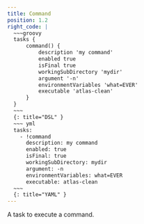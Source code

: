```yaml
---
title: Command
position: 1.2
right_code: |
  ~~~groovy
  tasks {
      command() {
          description 'my command'
          enabled true
          isFinal true
          workingSubDirectory 'mydir'
          argument '-n'
          environmentVariables 'what=EVER'
          executable 'atlas-clean'
      }
  }
  ~~~
  {: title="DSL" }
  ~~~ yml
  tasks:
    - !command
      description: my command
      enabled: true
      isFinal: true
      workingSubDirectory: mydir
      argument: -n
      environmentVariables: what=EVER
      executable: atlas-clean
  ~~~
  {: title="YAML" }
---
```

A task to execute a command.